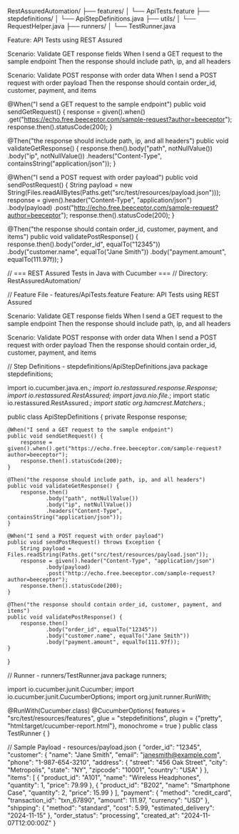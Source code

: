 RestAssuredAutomation/
├── features/
│   └── ApiTests.feature
├── stepdefinitions/
│ └── ApiStepDefinitions.java
├── utils/
│ └── RequestHelper.java
├── runners/
│ └── TestRunner.java

Feature: API Tests using REST Assured
 
  Scenario: Validate GET response fields
    When I send a GET request to the sample endpoint
    Then the response should include path, ip, and all headers
 
  Scenario: Validate POST response with order data
    When I send a POST request with order payload
    Then the response should contain order_id, customer, payment, and items
 
@When("I send a GET request to the sample endpoint")
public void sendGetRequest() {
    response = given().when()
        .get("https://echo.free.beeceptor.com/sample-request?author=beeceptor");
    response.then().statusCode(200);
}
 
@Then("the response should include path, ip, and all headers")
public void validateGetResponse() {
    response.then().body("path", notNullValue())
        .body("ip", notNullValue())
        .headers("Content-Type", containsString("application/json"));
}
 
@When("I send a POST request with order payload")
public void sendPostRequest() {
    String payload = new String(Files.readAllBytes(Paths.get("src/test/resources/payload.json")));
    response = given().header("Content-Type", "application/json")
        .body(payload)
        .post("http://echo.free.beeceptor.com/sample-request?author=beeceptor");
    response.then().statusCode(200);
}
 
@Then("the response should contain order_id, customer, payment, and items")
public void validatePostResponse() {
    response.then().body("order_id", equalTo("12345"))
        .body("customer.name", equalTo("Jane Smith"))
        .body("payment.amount", equalTo(111.97f));
}
 
// === REST Assured Tests in Java with Cucumber ===
// Directory: RestAssuredAutomation/
 
// Feature File - features/ApiTests.feature
Feature: API Tests using REST Assured
 
  Scenario: Validate GET response fields
    When I send a GET request to the sample endpoint
    Then the response should include path, ip, and all headers
 
  Scenario: Validate POST response with order data
    When I send a POST request with order payload
    Then the response should contain order_id, customer, payment, and items
 
// Step Definitions - stepdefinitions/ApiStepDefinitions.java
package stepdefinitions;
 
import io.cucumber.java.en.*;
import io.restassured.response.Response;
import io.restassured.RestAssured;
import java.nio.file.*;
import static io.restassured.RestAssured.*;
import static org.hamcrest.Matchers.*;
 
public class ApiStepDefinitions {
    private Response response;
 
    @When("I send a GET request to the sample endpoint")
    public void sendGetRequest() {
        response = given().when().get("https://echo.free.beeceptor.com/sample-request?author=beeceptor");
        response.then().statusCode(200);
    }
 
    @Then("the response should include path, ip, and all headers")
    public void validateGetResponse() {
        response.then()
                .body("path", notNullValue())
                .body("ip", notNullValue())
                .headers("Content-Type", containsString("application/json"));
    }
 
    @When("I send a POST request with order payload")
    public void sendPostRequest() throws Exception {
        String payload = Files.readString(Paths.get("src/test/resources/payload.json"));
        response = given().header("Content-Type", "application/json")
                .body(payload)
                .post("http://echo.free.beeceptor.com/sample-request?author=beeceptor");
        response.then().statusCode(200);
    }
 
    @Then("the response should contain order_id, customer, payment, and items")
    public void validatePostResponse() {
        response.then()
                .body("order_id", equalTo("12345"))
                .body("customer.name", equalTo("Jane Smith"))
                .body("payment.amount", equalTo(111.97f));
    }
}
 
// Runner - runners/TestRunner.java
package runners;
 
import io.cucumber.junit.Cucumber;
import io.cucumber.junit.CucumberOptions;
import org.junit.runner.RunWith;
 
@RunWith(Cucumber.class)
@CucumberOptions(
        features = "src/test/resources/features",
        glue = "stepdefinitions",
        plugin = {"pretty", "html:target/cucumber-report.html"},
        monochrome = true
)
public class TestRunner {
}
 
// Sample Payload - resources/payload.json
{
  "order_id": "12345",
  "customer": {
    "name": "Jane Smith",
    "email": "janesmith@example.com",
    "phone": "1-987-654-3210",
    "address": {
      "street": "456 Oak Street",
      "city": "Metropolis",
      "state": "NY",
      "zipcode": "10001",
      "country": "USA"
    }
  },
  "items": [
    {
      "product_id": "A101",
      "name": "Wireless Headphones",
      "quantity": 1,
      "price": 79.99
    },
    {
      "product_id": "B202",
      "name": "Smartphone Case",
      "quantity": 2,
      "price": 15.99
    }
  ],
  "payment": {
    "method": "credit_card",
    "transaction_id": "txn_67890",
    "amount": 111.97,
    "currency": "USD"
  },
  "shipping": {
    "method": "standard",
    "cost": 5.99,
    "estimated_delivery": "2024-11-15"
  },
  "order_status": "processing",
  "created_at": "2024-11-07T12:00:00Z"
}
 
